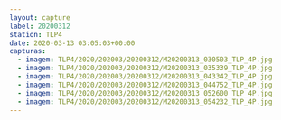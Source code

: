 ```yaml
---
layout: capture
label: 20200312
station: TLP4
date: 2020-03-13 03:05:03+00:00
capturas:
  - imagem: TLP4/2020/202003/20200312/M20200313_030503_TLP_4P.jpg
  - imagem: TLP4/2020/202003/20200312/M20200313_035339_TLP_4P.jpg
  - imagem: TLP4/2020/202003/20200312/M20200313_043342_TLP_4P.jpg
  - imagem: TLP4/2020/202003/20200312/M20200313_044752_TLP_4P.jpg
  - imagem: TLP4/2020/202003/20200312/M20200313_052600_TLP_4P.jpg
  - imagem: TLP4/2020/202003/20200312/M20200313_054232_TLP_4P.jpg
---
```

